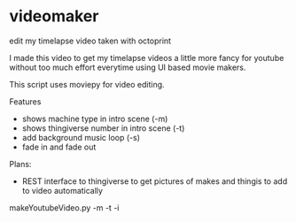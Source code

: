 # videomaker
edit my timelapse video taken with octoprint

I made this video to get my timelapse videos a little more fancy for youtube without too much effort everytime using UI based movie makers.

This script uses moviepy for video editing. 



Features
* shows machine type in intro scene (-m)
* shows thingiverse number in intro scene (-t)
* add background music loop (-s)
* fade in and fade out

Plans:
* REST interface to thingiverse to get pictures of makes and thingis to add to video automatically


makeYoutubeVideo.py -m <machineName> -t <thinginr> -i <timelapsevideo>


